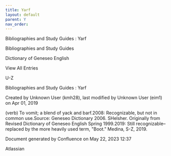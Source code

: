 ```yaml
---
title: Yarf
layout: default
parent: Y
nav_order:
---
```


Bibliographies and Study Guides : Yarf

Bibliographies and Study Guides

Dictionary of Geneseo English

View All Entries

U-Z

Bibliographies and Study Guides : Yarf

Created by  Unknown User (kmh28), last modified by  Unknown User (eim1) on Apr 01, 2019

(verb) To vomit; a blend of yack and barf.2008: Recognizable, but not in common use.Source: Geneseo Dictionary 2006. SHelsher. Originally from Revised Dictionary of Geneseo English Spring 1999.2019: Still recognizable–replaced by the more heavily used term, &quot;Boot.&quot; Medina, S-Z, 2019.

Document generated by Confluence on May 22, 2023 12:37

Atlassian
